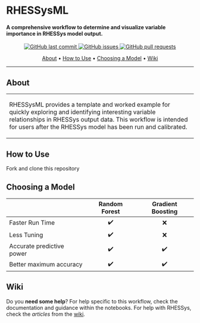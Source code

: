 
# RHESSysML

#### A comprehensive workflow to determine and visualize variable importance in RHESSys model output.

<p align="center">
    <a href="https://github.com/RHESSysML/RHESSysML/commits/main">
    <img src="https://img.shields.io/github/last-commit/RHESSysML/RHESSysML.svg?style=flat-square&logo=github&logoColor=white"
         alt="GitHub last commit">
    <a href="https://github.com/RHESSysML/RHESSysML/issues">
    <img src="https://img.shields.io/github/issues-raw/RHESSysML/RHESSysML.svg?style=flat-square&logo=github&logoColor=white"
         alt="GitHub issues">
    <a href="https://github.com/RHESSysML/RHESSysML/pulls">
    <img src="https://img.shields.io/github/issues-pr-raw/RHESSysML/RHESSysML.svg?style=flat-square&logo=github&logoColor=white"
         alt="GitHub pull requests">
</p>
      
<p align="center">
  <a href="#about">About</a> •
  <a href="#howtouse">How to Use</a> •
  <a href="#chooseamodel">Choosing a Model</a> •
  <a href="#wiki">Wiki</a> 
</p>

---

## About

<table>
<tr>
<td>
  
RHESSysML provides a template and worked example for quickly exploring and identifying interesting variable relationships in RHESSys output data. This workflow is intended for users after the RHESSys model has been run and calibrated. 

</td>
</tr>
</table>


## How to Use

Fork and clone this repository 


## Choosing a Model

|                            | Random Forest      | Gradient Boosting |
| -------------------------- | :----------------: | :-------------: |
| Faster Run Time            |         ✔️         |        ❌        |
| Less Tuning                |         ✔️         |        ❌        |
| Accurate predictive power  |         ✔️         |        ✔️        |
| Better maximum accuracy    |         ✔️         |        ✔️        |


## Wiki

Do you **need some help**? For help specific to this workflow, check the documentation and guidance within the notebooks. For help with RHESSys, check the _articles_ from the [wiki](https://github.com/RHESSys/RHESSys/wiki/).
